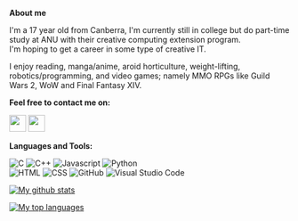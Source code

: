 
**About me**

I'm a 17 year old from Canberra, I'm currently still in college but do part-time study at ANU with their creative computing extension program.
</br>
I'm hoping to get a career in some type of creative IT.

I enjoy reading, manga/anime, aroid horticulture, weight-lifting, robotics/programming, and video games; namely MMO RPGs like Guild Wars 2, WoW and Final Fantasy XIV.
</br>

**Feel free to contact me on:**

   <a href="https://www.linkedin.com/in/adrian-b-766b3820b/"><img src="https://user-images.githubusercontent.com/57597700/115221409-434f5080-a127-11eb-8605-0de27d8ee0e7.png" width=30></a>
   <a href="mailto: adrianbasri@protonmail.com"><img src="https://user-images.githubusercontent.com/57597700/115959649-e559a900-a52a-11eb-9cf5-3659573b814b.png" width=30></a>

**Languages and Tools:**  

<p>
  <img alt="C" src="https://img.shields.io/badge/-C-05122A?style=flat&amp;logo=C&amp;logoColor=A8B9CC" style="max-width:100%;">
  <img alt="C++" src="https://img.shields.io/badge/-C++-05122A?style=flat&amp;logo=C%2B%2B&amp;logoColor=00599C" style="max-width:100%;">
  <img alt="Javascript" src="https://img.shields.io/badge/-Javascript-05122A?style=flat&amp;logo=Javascript&amp;logoColor=FFA518" style="max-width:100%;">
  <img alt="Python" src="https://img.shields.io/badge/-Python-05122A?style=flat&amp;logo=python" style="max-width:100%;">
  
</br>

<img alt="HTML" src="https://img.shields.io/badge/-HTML-05122A?style=flat&amp;logo=HTML5" style="max-width:100%;">
<img alt="CSS" src="https://img.shields.io/badge/-CSS-05122A?style=flat&amp;logo=CSS3&amp;logoColor=1572B6" style="max-width:100%;">
<img alt="GitHub" src="https://img.shields.io/badge/-GitHub-05122A?style=flat&amp;logo=github" style="max-width:100%;">
<img alt="Visual Studio Code" src="https://img.shields.io/badge/-Visual%20Studio%20Code-05122A?style=flat&amp;logo=visual-studio-code&amp;logoColor=007ACC" style="max-width:100%;">

</p>

[![My github stats](https://github-readme-stats.vercel.app/api?username=ocerious&?count_private=true&show_icons=true&theme=monokai)](https://github.com/anuraghazra/github-readme-stats)

[![My top languages](https://github-readme-stats.vercel.app/api/top-langs/?username=ocerious&layout=compact&hide=html,css&theme=monokai)](https://github.com/ocerious/github-readme-stats)
<br />
